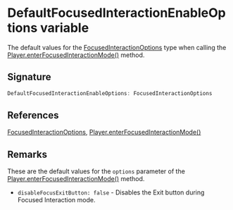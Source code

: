 # DefaultFocusedInteractionEnableOptions variable

The default values for the [FocusedInteractionOptions](https://developers.meta.com/horizon-worlds/reference/2.0.0/core_focusedinteractionoptions) type when calling the [Player.enterFocusedInteractionMode()](https://developers.meta.com/horizon-worlds/reference/2.0.0/core_player#enterfocusedinteractionmode) method.

## Signature

```typescript
DefaultFocusedInteractionEnableOptions: FocusedInteractionOptions
```

## References

[FocusedInteractionOptions](https://developers.meta.com/horizon-worlds/reference/2.0.0/core_focusedinteractionoptions), [Player.enterFocusedInteractionMode()](https://developers.meta.com/horizon-worlds/reference/2.0.0/core_player#enterfocusedinteractionmode)

## Remarks

These are the default values for the `options` parameter of the [Player.enterFocusedInteractionMode()](https://developers.meta.com/horizon-worlds/reference/2.0.0/core_player#enterfocusedinteractionmode) method.

- `disableFocusExitButton: false` - Disables the Exit button during Focused Interaction mode.